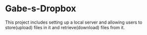 # Gabe-s-Dropbox
This project includes setting up a local server and allowing users to store(upload) files in it and retrieve(download) files from it.
